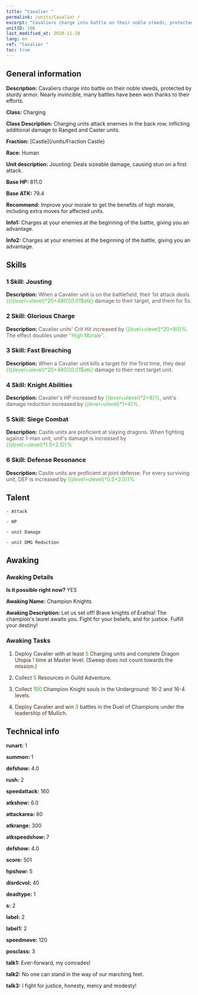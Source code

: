 ```yaml
---
title: "Cavalier "
permalink: /units/Cavalier /
excerpt: "Cavaliers charge into battle on their noble steeds, protected by sturdy armor. Nearly invincible, many battles have been won thanks to their efforts."
unitID: 106
last_modified_at: 2020-11-20
lang: en
ref: "Cavalier "
toc: true
---
```

## General information
 **Description:** Cavaliers charge into battle on their noble steeds, protected by sturdy armor. Nearly invincible, many battles have been won thanks to their efforts.

 **Class:** Charging

 **Class Description:** Charging units attack enemies in the back row, inflicting additional damage to Ranged and Caster units.

 **Fraction:** [Castle](/units/Fraction Castle)

 **Race:** Human

 **Unit description:** Jousting: Deals sizeable damage, causing stun on a first attack.

 **Base HP:** 811.0

 **Base ATK:** 79.4

 **Recommend:** Improve your morale to get the benefits of high morale, including extra moves for affected units. 

 **Info1:** Charges at your enemies at the beginning of the battle, giving you an advantage.

 **Info2:** Charges at your enemies at the beginning of the battle, giving you an advantage.

## Skills
### 1 Skill: Jousting
 **Description:** <span style="color: #645252">When a Cavalier unit is on the battlefield, their 1st attack deals <span style="color: black"><span style="color: #48b946">{((($level+$ulevel)*20+480))*0.01*$atk}<span style="color: black"><span style="color: #645252"> damage to their target, and <span style="color: black"><span style="color: #48b946"><stuns><span style="color: black"><span style="color: #645252"> them for 5s.<span style="color: black">

### 2 Skill: Glorious Charge
 **Description:** <span style="color: #645252">Cavalier units' Crit Hit increased by <span style="color: black"><span style="color: #48b946">{($level+$ulevel)*20+80}%<span style="color: black"><span style="color: #645252">. The effect doubles under <span style="color: black"><span style="color: #48b946">\"High Morale\"<span style="color: black"><span style="color: #645252">.<span style="color: black">

### 3 Skill: Fast Breaching
 **Description:** <span style="color: #645252">When a Cavalier unit kills a target for the first time, they deal <span style="color: black"><span style="color: #48b946">{((($level+$ulevel)*20+480))*0.01*$atk}<span style="color: black"><span style="color: #645252"> damage to their next target unit.<span style="color: black">

### 4 Skill: Knight Abilities
 **Description:** <span style="color: #645252">Cavalier's HP increased by <span style="color: black"><span style="color: #48b946">{($level+$ulevel)*2+8}%<span style="color: black"><span style="color: #645252">, unit's damage reduction increased by <span style="color: black"><span style="color: #48b946">{($level+$ulevel)*1+4}%<span style="color: black"><span style="color: #645252">.<span style="color: black">

### 5 Skill: Siege Combat
 **Description:** <span style="color: #645252">Castle units are proficient at slaying dragons. When fighting against 1-man unit, unit's damage is increased by <span style="color: black"><span style="color: #48b946">{(($level+$ulevel)*1.5+2.5)}%<span style="color: black"><span style="color: #645252"> <span style="color: black">

### 6 Skill: Defense Resonance
 **Description:** <span style="color: #645252">Castle units are proficient at joint defense. For every surviving unit, DEF is increased by <span style="color: black"><span style="color: #48b946">{(($level+$ulevel)*0.5+2.5)}%<span style="color: black"><span style="color: #645252"><span style="color: black">

## Talent

    - Attack

    - HP

    - unit Damage

    - unit DMG Reduction

## Awaking
### Awaking Details
 **Is it possible right now?** YES

 **Awaking Name:** Champion Knights

 **Awaking Description:** Let us set off! Brave knights of Erathia! The champion's laurel awaits you. Fight for your beliefs, and for justice. Fulfill your destiny!

### Awaking Tasks
 1. <span style="color: #3c2a1e">Deploy Cavalier with at least <span style="color: black"><span style="color: #1ca216">5<span style="color: black"><span style="color: #3c2a1e"> Charging units and complete Dragon Utopia <span style="color: black"><span style="color: #1ca216">1<span style="color: black"><span style="color: #3c2a1e"> time at Master level. (Sweep does not count towards the mission.)<span style="color: black">

 2. <span style="color: #3c2a1e">Collect <span style="color: black"><span style="color: #1ca216">5<span style="color: black"><span style="color: #3c2a1e"> Resources in Guild Adventure.<span style="color: black">

 3. <span style="color: #3c2a1e">Collect <span style="color: black"><span style="color: #1ca216">100<span style="color: black"><span style="color: #3c2a1e"> Champion Knight souls in the Underground: 16-2 and 16-4 levels.<span style="color: black">

 4. <span style="color: #3c2a1e">Deploy Cavalier and win <span style="color: black"><span style="color: #1ca216">3<span style="color: black"><span style="color: #3c2a1e"> battles in the Duel of Champions under the leadership of Mullich.<span style="color: black">

## Technical info
 **runart:** 1

 **summon:** 1

 **defshow:** 4.0

 **rush:** 2

 **speedattack:** 160

 **atkshow:** 6.0

 **attackarea:** 80

 **atkrange:** 300

 **atkspeedshow:** 7

 **defshow:** 4.0

 **score:** 501

 **hpshow:** 5

 **disrdcvol:** 40

 **deadtype:** 1

 **s:** 2

 **label:** 2

 **label1:** 2

 **speedmove:** 120

 **posclass:** 3

 **talk1:** Ever-forward, my comrades!

 **talk2:** No one can stand in the way of our marching feet.

 **talk3:** I fight for justice, honesty, mercy and modesty!

